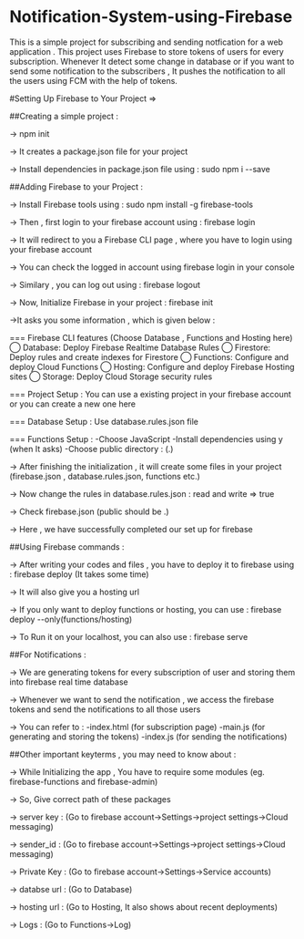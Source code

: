 # Notification-System-using-Firebase
This is a simple project for subscribing and sending notfication for a web application . This project uses Firebase to store tokens of users for every subscription. Whenever It detect some change in database or if you want to send some notification to the subscribers , It pushes the notification to all the users using FCM with the help of tokens.

#Setting Up Firebase to Your Project =>

##Creating a simple project :

-> npm init

-> It creates a package.json file for your project

-> Install dependencies in package.json file using : sudo npm i <dependencies> --save

##Adding Firebase to your Project :

-> Install Firebase tools using : sudo npm install -g firebase-tools

-> Then , first login to your firebase account using : firebase login 

-> It will redirect to you a Firebase CLI page , where you have to login using your firebase account

-> You can check the logged in account using firebase login in your console

-> Similary , you can log out using : firebase logout

-> Now, Initialize Firebase in your project : firebase init

->It asks you some information , which is given below :

=== Firebase CLI features  (Choose Database , Functions and Hosting here)
 ◯ Database: Deploy Firebase Realtime Database Rules
 ◯ Firestore: Deploy rules and create indexes for Firestore
 ◯ Functions: Configure and deploy Cloud Functions
 ◯ Hosting: Configure and deploy Firebase Hosting sites
 ◯ Storage: Deploy Cloud Storage security rules

=== Project Setup : You can use a existing project in your firebase account or you can create a new one here

=== Database Setup :  Use database.rules.json file

=== Functions Setup : 
	-Choose JavaScript
	-Install dependencies using y (when It asks)
	-Choose public directory : (.)

-> After finishing the initialization , it will create some files in your project (firebase.json , database.rules.json, functions etc.)

-> Now change the rules in database.rules.json : read and write => true

-> Check firebase.json (public should be .) 

-> Here , we have successfully completed our set up for firebase

##Using Firebase commands :

-> After writing your codes and files , you have to deploy it to firebase using : firebase deploy (It takes some time)

-> It will also give you a hosting url

-> If you only want to deploy functions or hosting, you can use : firebase deploy --only(functions/hosting)

-> To Run it on your localhost, you can also use : firebase serve

##For Notifications :

-> We are generating tokens for every subscription of user and storing them into firebase real time database

-> Whenever we want to send the notification , we access the firebase tokens and send the notifications to all those users

-> You can refer to :
	-index.html (for subscription page)
	-main.js (for generating and storing the tokens)
	-index.js (for sending the notifications)

##Other important keyterms , you may need to know about :

-> While Initializing the app , You have to require some modules (eg. firebase-functions and firebase-admin)

-> So, Give correct path of these packages

-> server key : (Go to firebase account->Settings->project settings->Cloud messaging)

-> sender_id  : (Go to firebase account->Settings->project settings->Cloud messaging)

-> Private Key : (Go to firebase account->Settings->Service accounts)

-> databse url : (Go to Database)

-> hosting url : (Go to Hosting, It also shows about recent deployments)

-> Logs : (Go to Functions->Log)




